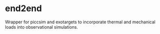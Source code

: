 # end2end

Wrapper for piccsim and exotargets to incorporate thermal and mechanical loads into observational simulations.